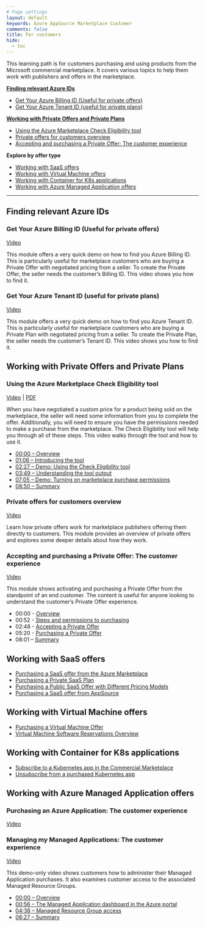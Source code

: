 ```yaml
---
# Page settings
layout: default
keywords: Azure AppSource Marketplace Customer
comments: false
title: For customers
hide:
  - toc
---
```


This learning path is for customers purchasing and using products from the Microsoft commercial marketplace.
It covers various topics to help them work with publishers and offers in the marketplace.

<!-- no toc -->
**[Finding relevant Azure IDs](#finding-relevant-azure-ids)**

  - [Get Your Azure Billing ID (Useful for private offers)](#get-your-azure-billing-id-useful-for-private-offers)
  - [Get Your Azure Tenant ID (useful for private plans)](#get-your-azure-tenant-id-useful-for-private-plans)

**[Working with Private Offers and Private Plans](#working-with-private-offers-and-private-plans)**

  - [Using the Azure Marketplace Check Eligibility tool](#using-the-azure-marketplace-check-eligibility-tool)
  - [Private offers for customers overview](#private-offers-for-customers-overview)
  - [Accepting and purchasing a Private Offer: The customer experience](#accepting-and-purchasing-a-private-offer-the-customer-experience)

**Explore by offer type**

- [Working with SaaS offers](#working-with-saas-offers)
- [Working with Virtual Machine offers](#working-with-virtual-machine-offers)
- [Working with Container for K8s applications](#working-with-container-for-k8s-applications)
- [Working with Azure Managed Application offers](#working-with-azure-managed-application-offers)


---

## Finding relevant Azure IDs

### Get Your Azure Billing ID (Useful for private offers)

<a href="https://go.microsoft.com/fwlink/?linkid=2222693" target="_blank">Video</a>

This module offers a very quick demo on how to find you Azure Billing ID. This is particularly useful for marketplace customers who are buying a Private Offer with negotiated pricing from a seller. To create the Private Offer, the seller needs the customer’s Billing ID. This video shows you how to find it.

### Get Your Azure Tenant ID (useful for private plans)

<a href="https://go.microsoft.com/fwlink/?linkid=2222883" target="_blank">Video</a>

This module offers a very quick demo on how to find you Azure Tenant ID. This is particularly useful for marketplace customers who are buying a Private Plan with negotiated pricing from a seller. To create the Private Plan, the seller needs the customer’s Tenant ID. This video shows you how to find it.

## Working with Private Offers and Private Plans

### Using the Azure Marketplace Check Eligibility tool

<a href="https://www.youtube.com/watch?v=0Oh4UmaSYfU" target="_blank">Video</a> | [PDF](./pdfs/02.0-check-eligibility-tool.pdf)

When you have negotiated a custom price for a product being sold on the marketplace, the seller will need some information from you to complete the offer. Additionally, you will need to ensure you have the permissions needed to make a purchase from the marketplace. 
The Check Eligibility tool will help you through all of these steps. This video walks through the tool and how to use it.
- [00:00 – Overview](https://www.youtube.com/watch?v=0Oh4UmaSYfU&t=0s)
- [01:06 – Introducing the tool](https://www.youtube.com/watch?v=0Oh4UmaSYfU&t=66s)
 - [02:27 – Demo: Using the Check Eligibility tool](https://www.youtube.com/watch?v=0Oh4UmaSYfU&t=147s)
- [03:49 – Understanding the tool output](https://www.youtube.com/watch?v=0Oh4UmaSYfU&t=229s)
- [07:05 – Demo: Turning on marketplace purchase permissions](https://www.youtube.com/watch?v=0Oh4UmaSYfU&t=425s)
- [08:50 – Summary](https://www.youtube.com/watch?v=0Oh4UmaSYfU&t=530s)


### Private offers for customers overview

<a href="https://go.microsoft.com/fwlink/?linkid=2196150" target="_blank">Video</a>

Learn how private offers work for marketplace publishers offering them directly to customers. This module provides an overview of private offers and explores some deeper details about how they work.

### Accepting and purchasing a Private Offer: The customer experience

<a href="https://go.microsoft.com/fwlink/?linkid=2243274" target="_blank">Video</a>
  
This module shows activating and purchasing a Private Offer from the standpoint of an end customer. The content is useful for anyone looking to understand the customer’s Private Offer experience.

- 00:00 - [Overview](https://www.youtube.com/watch?v=TANUlgLuVqI&t=0s)
- 00:52 - [Steps and permissions to purchasing](https://www.youtube.com/watch?v=TANUlgLuVqI&t=52s)
- 02:48 - [Accepting a Private Offer](https://www.youtube.com/watch?v=TANUlgLuVqI&t=168s)
- 05:20 - [Purchasing a Private Offer](https://www.youtube.com/watch?v=TANUlgLuVqI&t=320s)
- 08:01 – [Summary](https://www.youtube.com/watch?v=TANUlgLuVqI&t=481s)

## Working with SaaS offers

- [Purchasing a SaaS offer from the Azure Marketplace](https://go.microsoft.com/fwlink/?linkid=2218020)
- [Purchasing a Private SaaS Plan](https://go.microsoft.com/fwlink/?linkid=2196255)
- [Purchasing a Public SaaS Offer with Different Pricing Models](https://go.microsoft.com/fwlink/?linkid=2202782)
- [Purchasing a SaaS offer from AppSource](https://go.microsoft.com/fwlink/?linkid=2217862)

## Working with Virtual Machine offers

- [Purchasing a Virtual Machine Offer](https://go.microsoft.com/fwlink/?linkid=2197724)
- [Virtual Machine Software Reservations Overview](https://go.microsoft.com/fwlink/?linkid=2212418)

## Working with Container for K8s applications

- [Subscribe to a Kubernetes app in the Commercial Marketplace](https://go.microsoft.com/fwlink/?linkid=2212161)
- [Unsubscribe from a purchased Kubernetes app](https://go.microsoft.com/fwlink/?linkid=2212267)

## Working with Azure Managed Application offers

### Purchasing an Azure Application: The customer experience

<a href="https://aka.ms/AAmi12a" target="_blank">Video</a>

### Managing my Managed Applications: The customer experience

<a href="https://aka.ms/AAmi12d" target="_blank">Video</a>

This demo-only video shows customers how to administer their Managed Application purchases. It also examines customer access to the associated Managed Resource Groups.

- <a href="https://www.youtube.com/watch?v=CD2K2gNCfno&t=0s" target="_blank">00:00 – Overview</a>
- <a href="https://www.youtube.com/watch?v=CD2K2gNCfno&t=56s" target="_blank">00:56 – The Managed Application dashboard in the Azure portal</a>
- <a href="https://www.youtube.com/watch?v=CD2K2gNCfno&t=278s" target="_blank">04:38 – Managed Resource Group access</a>
- <a href="https://www.youtube.com/watch?v=CD2K2gNCfno&t=387s" target="_blank">06:27 – Summary</a> 

  



